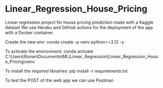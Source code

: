 # Linear_Regression_House_Pricing
Linear regression project for house pricing prediction made with a Kaggle dataset
We use Heraku and GitHub actions for the deployment of the app with a Docker container

Create the new env: conda create -p venv python==3.12 -y

To activate the environment: conda activate C:\Users\Ronan\Documents\ML\Linear_Regression\Linear_Regression_House_Pricing\venv 

To install the required librairies:
pip install -r requirements.txt

To test the POST of the web app we can use Postman